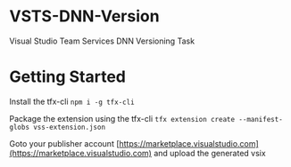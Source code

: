 # VSTS-DNN-Version
Visual Studio Team Services DNN Versioning Task

# Getting Started
Install the tfx-cli 
```npm i -g tfx-cli```

Package the extension using the tfx-cli
```tfx extension create --manifest-globs vss-extension.json```

Goto your publisher account [https://marketplace.visualstudio.com](https://marketplace.visualstudio.com) and upload the generated vsix